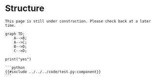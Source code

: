 
# Structure

~~~admonish info
This page is still under construction. Please check back at a later time.
~~~


```mermaid
graph TD;
    A-->B;
    A-->C;
    B-->D;
    C-->D;
```

```python,noplayground
print("yes")
```


~~~admonish example title=" Example"
```python
{{#include ../../../code/test.py:component}}
```
~~~

